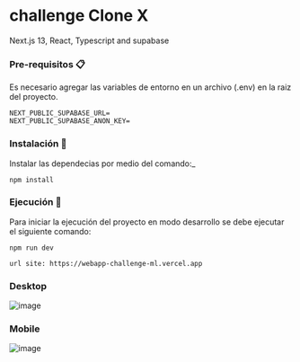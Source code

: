 # challenge Clone X  


Next.js 13, React, Typescript and supabase

### Pre-requisitos 📋

Es necesario agregar las variables de entorno en un archivo (.env) en la raiz del proyecto.

```
NEXT_PUBLIC_SUPABASE_URL=
NEXT_PUBLIC_SUPABASE_ANON_KEY=
```

### Instalación 🔧

Instalar las dependecias por medio del comando:\_

```
npm install
```

### Ejecución 🚀

Para iniciar la ejecución del proyecto en modo desarrollo se debe ejecutar el siguiente comando:

```
npm run dev
```

```
url site: https://webapp-challenge-ml.vercel.app
```
### Desktop
![image](https://github.com/johanse7/clone_X/assets/11396749/4d78fc92-d029-428a-88dd-2b997713ea7c)

### Mobile
![image](https://github.com/johanse7/clone_X/assets/11396749/9e456ad8-cd9a-4b7e-b34b-66ed91524b5d)
